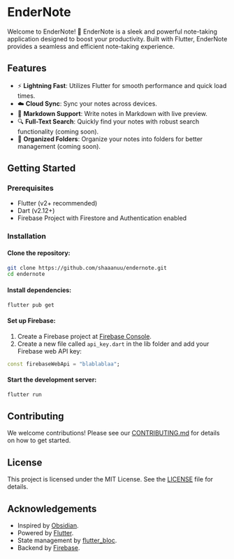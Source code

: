 # EnderNote

Welcome to EnderNote! 🚀 EnderNote is a sleek and powerful note-taking application designed to boost your productivity. Built with Flutter, EnderNote provides a seamless and efficient note-taking experience.

## Features

- ⚡ **Lightning Fast**: Utilizes Flutter for smooth performance and quick load times.
- ☁️ **Cloud Sync**: Sync your notes across devices.
- 📝 **Markdown Support**: Write notes in Markdown with live preview.
- 🔍 **Full-Text Search**: Quickly find your notes with robust search functionality (coming soon).
- 📁 **Organized Folders**: Organize your notes into folders for better management (coming soon).

## Getting Started

### Prerequisites

- Flutter (v2+ recommended)
- Dart (v2.12+)
- Firebase Project with Firestore and Authentication enabled

### Installation

#### Clone the repository:

```bash
git clone https://github.com/shaaanuu/endernote.git
cd endernote
```

#### Install dependencies:

```bash
flutter pub get
```

#### Set up Firebase:

1. Create a Firebase project at [Firebase Console](https://console.firebase.google.com/).
2. Create a new file called `api_key.dart` in the lib folder and add your Firebase web API key:

```dart
const firebaseWebApi = "blablablaa";
```

#### Start the development server:

```bash
flutter run
```

## Contributing

We welcome contributions! Please see our [CONTRIBUTING.md](https://github.com/shaaanuu/endernote/blob/main/CONTRIBUTING.md) for details on how to get started.

## License

This project is licensed under the MIT License. See the [LICENSE](https://github.com/shaaanuu/endernote/blob/main/LICENSE) file for details.

## Acknowledgements

- Inspired by [Obsidian](https://obsidian.md/).
- Powered by [Flutter](https://flutter.dev/).
- State management by [flutter_bloc](https://pub.dev/packages/flutter_bloc).
- Backend by [Firebase](https://firebase.google.com/docs).
